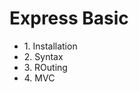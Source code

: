 # Express Basic

<ul>
  <li>1. Installation</li>
  <li>2. Syntax</li>
  <li>3. ROuting</li>
  <li>4. MVC</li>
<ul>
